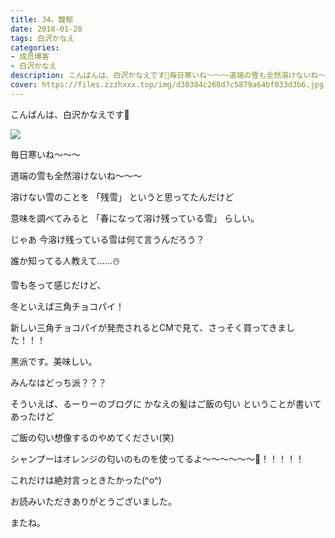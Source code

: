 ```yaml
---
title: 34。馥郁
date: 2018-01-28
tags: 白沢かなえ
categories: 
- 成员博客
- 白沢かなえ
description: こんばんは、白沢かなえです🌷毎日寒いね〜〜〜道端の雪も全然溶けないね〜〜〜溶けない雪のことを「残雪」というと思ってたんだけど意味を調べてみると「...
cover: https://files.zzzhxxx.top/img/d30384c268d7c5879a64bf033d3b6.jpg 
---
```






こんばんは、白沢かなえです🌷


![](https://files.zzzhxxx.top/img/d30384c268d7c5879a64bf033d3b6.jpg)




毎日寒いね〜〜〜



道端の雪も全然溶けないね〜〜〜



溶けない雪のことを
「残雪」
というと思ってたんだけど



意味を調べてみると
「春になって溶け残っている雪」
らしい。



じゃあ
今溶け残っている雪は何て言うんだろう？



誰か知ってる人教えて……☃️









雪も冬って感じだけど、



冬といえば三角チョコパイ！



新しい三角チョコパイが発売されるとCMで見て、さっそく買ってきました！！！



黒派です。美味しい。



みんなはどっち派？？？







そういえば、るーりーのブログに
かなえの髪はご飯の匂い
ということが書いてあったけど



ご飯の匂い想像するのやめてください(笑)



シャンプーはオレンジの匂いのものを使ってるよ〜〜〜〜〜〜🍊！！！！！



これだけは絶対言っときたかった(^o^)










お読みいただきありがとうございました。

またね。


